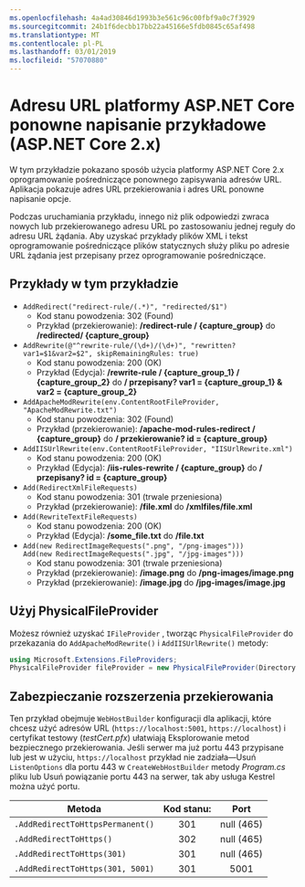 ```yaml
---
ms.openlocfilehash: 4a4ad30846d1993b3e561c96c00fbf9a0c7f3929
ms.sourcegitcommit: 24b1f6decbb17bb22a45166e5fdb0845c65af498
ms.translationtype: MT
ms.contentlocale: pl-PL
ms.lasthandoff: 03/01/2019
ms.locfileid: "57070880"
---
```

# <a name="aspnet-core-url-rewriting-sample-aspnet-core-2x"></a>Adresu URL platformy ASP.NET Core ponowne napisanie przykładowe (ASP.NET Core 2.x)

W tym przykładzie pokazano sposób użycia platformy ASP.NET Core 2.x oprogramowanie pośredniczące ponownego zapisywania adresów URL. Aplikacja pokazuje adres URL przekierowania i adres URL ponowne napisanie opcje.

Podczas uruchamiania przykładu, innego niż plik odpowiedzi zwraca nowych lub przekierowanego adresu URL po zastosowaniu jednej reguły do adresu URL żądania. Aby uzyskać przykłady plików XML i tekst oprogramowanie pośredniczące plików statycznych służy pliku po adresie URL żądania jest przepisany przez oprogramowanie pośredniczące.

## <a name="examples-in-this-sample"></a>Przykłady w tym przykładzie

* `AddRedirect("redirect-rule/(.*)", "redirected/$1")`
  - Kod stanu powodzenia: 302 (Found)
  - Przykład (przekierowanie): **/redirect-rule / {capture_group}** do **/redirected/ {capture_group}**
* `AddRewrite(@"^rewrite-rule/(\d+)/(\d+)", "rewritten?var1=$1&var2=$2", skipRemainingRules: true)`
  - Kod stanu powodzenia: 200 (OK)
  - Przykład (Edycja): **/rewrite-rule / {capture_group_1} / {capture_group_2}** do **/ przepisany? var1 = {capture_group_1} & var2 = {capture_group_2}**
* `AddApacheModRewrite(env.ContentRootFileProvider, "ApacheModRewrite.txt")`
  - Kod stanu powodzenia: 302 (Found)
  - Przykład (przekierowanie): **/apache-mod-rules-redirect / {capture_group}** do **/ przekierowanie? id = {capture_group}**
* `AddIISUrlRewrite(env.ContentRootFileProvider, "IISUrlRewrite.xml")`
  - Kod stanu powodzenia: 200 (OK)
  - Przykład (Edycja): **/iis-rules-rewrite / {capture_group}** do **/ przepisany? id = {capture_group}**
* `Add(RedirectXmlFileRequests)`
  - Kod stanu powodzenia: 301 (trwale przeniesiona)
  - Przykład (przekierowanie): **/file.xml** do **/xmlfiles/file.xml**
* `Add(RewriteTextFileRequests)`
  - Kod stanu powodzenia: 200 (OK)
  - Przykład (Edycja): **/some_file.txt** do **/file.txt**
* `Add(new RedirectImageRequests(".png", "/png-images")))`<br>`Add(new RedirectImageRequests(".jpg", "/jpg-images")))`
  - Kod stanu powodzenia: 301 (trwale przeniesiona)
  - Przykład (przekierowanie): **/image.png** do **/png-images/image.png**
  - Przykład (przekierowanie): **/image.jpg** do **/jpg-images/image.jpg**

## <a name="use-a-physicalfileprovider"></a>Użyj PhysicalFileProvider

Możesz również uzyskać `IFileProvider` , tworząc `PhysicalFileProvider` do przekazania do `AddApacheModRewrite()` i `AddIISUrlRewrite()` metody:

```csharp
using Microsoft.Extensions.FileProviders;
PhysicalFileProvider fileProvider = new PhysicalFileProvider(Directory.GetCurrentDirectory());
```

## <a name="secure-redirection-extensions"></a>Zabezpieczanie rozszerzenia przekierowania

Ten przykład obejmuje `WebHostBuilder` konfiguracji dla aplikacji, które chcesz użyć adresów URL (`https://localhost:5001`, `https://localhost`) i certyfikat testowy (*testCert.pfx*) ułatwiają Eksplorowanie metod bezpiecznego przekierowania. Jeśli serwer ma już portu 443 przypisane lub jest w użyciu, `https://localhost` przykład nie zadziała&mdash;Usuń `ListenOptions` dla portu 443 w `CreateWebHostBuilder` metody *Program.cs* pliku lub Usuń powiązanie portu 443 na serwer, tak aby usługa Kestrel można użyć portu.

| Metoda                           | Kod stanu: |    Port    |
| -------------------------------- | :---------: | :--------: |
| `.AddRedirectToHttpsPermanent()` |     301     | null (465) |
| `.AddRedirectToHttps()`          |     302     | null (465) |
| `.AddRedirectToHttps(301)`       |     301     | null (465) |
| `.AddRedirectToHttps(301, 5001)` |     301     |    5001    |
